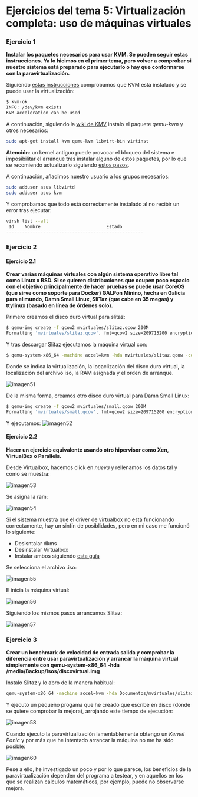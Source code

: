# Ejercicios del tema 5: Virtualización completa: uso de máquinas virtuales
### Ejercicio 1
**Instalar los paquetes necesarios para usar KVM. Se pueden seguir estas instrucciones. Ya lo hicimos en el primer tema, pero volver a comprobar si nuestro sistema está preparado para ejecutarlo o hay que conformarse con la paravirtualización.**

Siguiendo [estas instrucciones](https://help.ubuntu.com/community/KVM/Installation) comprobamos que KVM está instalado y se puede usar la virtualización:

```bash
$ kvm-ok
INFO: /dev/kvm exists
KVM acceleration can be used
```
A continuación, siguiendo la [wiki de KMV](https://wiki.debian.org/KVM#Installation) instalo el paquete _qemu-kvm_ y otros necesarios:

```bash
sudo apt-get install kvm qemu-kvm libvirt-bin virtinst
```

**Atención**: un kernel antiguo puede provocar el bloqueo del sistema e imposibilitar el arranque tras instalar alguno de estos paquetes, por lo que se recomiendo actualizarlo siguiendo [estos pasos](http://askubuntu.com/questions/777627/what-is-the-lastest-stable-kernel-and-how-to-install-it).

A continuación, añadimos nuestro usuario a los grupos necesarios:
```bash
sudo adduser asus libvirtd
sudo adduser asus kvm
```

Y comprobamos que todo está correctamente instalado al no recibir un error tras ejecutar:
```bash
virsh list --all
 Id    Nombre                         Estado
----------------------------------------------------
```
### Ejercicio 2
#### Ejercicio 2.1
**Crear varias máquinas virtuales con algún sistema operativo libre tal como Linux o BSD. Si se quieren distribuciones que ocupen poco espacio con el objetivo principalmente de hacer pruebas se puede usar CoreOS (que sirve como soporte para Docker) GALPon Minino, hecha en Galicia para el mundo, Damn Small Linux, SliTaz (que cabe en 35 megas) y ttylinux (basado en línea de órdenes solo).**

Primero creamos el disco duro virtual para slitaz:
```bash
$ qemu-img create -f qcow2 mvirtuales/slitaz.qcow 200M
Formatting 'mvirtuales/slitaz.qcow', fmt=qcow2 size=209715200 encryption=off cluster_size=65536 lazy_refcounts=off refcount_bits=16
```
Y tras descargar Slitaz ejecutamos la máquina virtual con:
```bash
$ qemu-system-x86_64 -machine accel=kvm -hda mvirtuales/slitaz.qcow -cdrom ../Descargas/slitaz-5.0-rc3.iso -m 1G -boot once=d
```
Donde se indica la virtualización, la locaclización del disco duro virtual, la localización del archivo iso, la RAM asignada y el orden de arranque.

![imagen51](Capturas/imagen51.png)

De la misma forma, creamos otro disco duro virtual para Damn Small Linux:
```bash
$ qemu-img create -f qcow2 mvirtuales/small.qcow 200M
Formatting 'mvirtuales/small.qcow', fmt=qcow2 size=209715200 encryption=off cluster_size=65536 lazy_refcounts=off refcount_bits=16
```
Y ejecutamos:
![imagen52](Capturas/imagen52.png)

#### Ejercicio 2.2
**Hacer un ejercicio equivalente usando otro hipervisor como Xen, VirtualBox o Parallels.**

Desde Virtualbox, hacemos click en _nueva_ y rellenamos los datos tal y como se muestra:

![imagen53](Capturas/imagen53.png)

Se asigna la ram:

![imagen54](Capturas/imagen54.png)

Si el sistema muestra que el driver de virtualbox no está funcionando correctamente, hay un sinfín de posiblidades, pero en mi caso me funcionó lo siguiente:
* Desisntalar dkms
* Desinstalar Virtualbox
* Instalar ambos siguiendo [esta guía](https://www.virtualbox.org/wiki/Linux_Downloads)

Se selecciona el archivo .iso:

![imagen55](Capturas/imagen55.png)

E inicia la máquina virtual:

![imagen56](Capturas/imagen56.png)

Siguiendo los mismos pasos arrancamos Slitaz:

![imagen57](Capturas/imagen57.png)

### Ejercicio 3
**Crear un benchmark de velocidad de entrada salida y comprobar la diferencia entre usar paravirtualización y arrancar la máquina virtual simplemente con qemu-system-x86_64 -hda /media/Backup/Isos/discovirtual.img**

Instalo Slitaz y lo abro de la manera habitual:
```bash
qemu-system-x86_64 -machine accel=kvm -hda Documentos/mvirtuales/slitaz.qcow -m 1G
```
Y ejecuto un pequeño progama que he creado que escribe en disco (donde se quiere comprobar la mejora), arrojando este tiempo de ejecución:

![imagen58](Capturas/imagen58.png)

Cuando ejecuto la paravirtualización lamentablemente obtengo un _Kernel Panic_ y por más que he intentado arrancar la máquina no me ha sido posible:

![imagen60](Capturas/imagen60.png)

Pese a ello, he investigado un poco y por lo que parece, los beneficios de la paravirtualización dependen del programa a testear, y en aquellos en los que se realizan cálculos matemáticos, por ejemplo, puede no observarse mejora.
